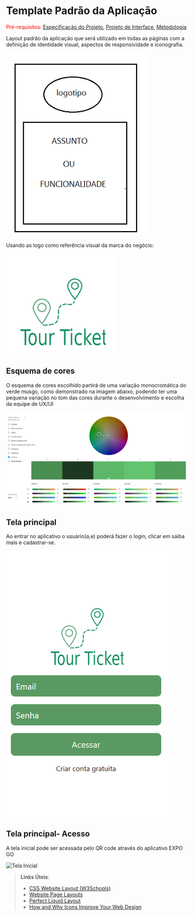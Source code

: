 # Template Padrão da Aplicação

<span style="color:red">Pré-requisitos: <a href="2-Especificação do Projeto.md"> Especificação do Projeto</a></span>, <a href="3-Projeto de Interface.md"> Projeto de Interface</a>, <a href="4-Metodologia.md"> Metodologia</a>

Layout padrão da aplicação que será utilizado em todas as páginas com a definição de identidade visual, aspectos de responsividade e iconografia.

![Template Padrão do Site](img/estrutura.PNG)

Usando as logo como referência visual da marca do negócio: 

![Logo](img/logo.jpg)


## Esquema de cores

O esquema de cores escolhido partirá de uma variação monocromática do verde musgo, como demonstrado na imagem abaixo, podendo ter uma pequena variação no tom das cores durante o desenvolvimento e escolha da equipe de UX/UI

![Cores](img/cores.PNG)



## Tela principal

Ao entrar no aplicativo o usuário(a,e) poderá fazer o login, clicar em saiba mais e cadastrar-se.

![Tela Inicial](img/tela_inicial.PNG)

## Tela principal- Acesso

A tela inicial pode ser acessada pelo QR code através do aplicativo EXPO GO

![Tela Inicial](img/img/acesso.PNG)



> **Links Úteis**:
>
> - [CSS Website Layout (W3Schools)](https://www.w3schools.com/css/css_website_layout.asp)
> - [Website Page Layouts](http://www.cellbiol.com/bioinformatics_web_development/chapter-3-your-first-web-page-learning-html-and-css/website-page-layouts/)
> - [Perfect Liquid Layout](https://matthewjamestaylor.com/perfect-liquid-layouts)
> - [How and Why Icons Improve Your Web Design](https://usabilla.com/blog/how-and-why-icons-improve-you-web-design/)
